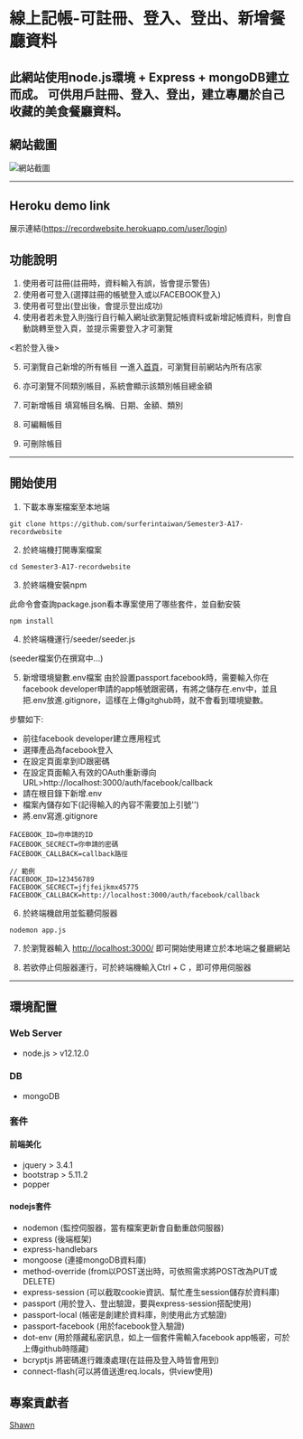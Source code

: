 # 線上記帳-可註冊、登入、登出、新增餐廳資料
此網站使用node.js環境 + Express + mongoDB建立而成。
可供用戶註冊、登入、登出，建立專屬於自己收藏的美食餐廳資料。
--
## 網站截圖
![網站截圖]()

---

## Heroku demo link
展示連結(https://recordwebsite.herokuapp.com/user/login)


## 功能說明
1. 使用者可註冊(註冊時，資料輸入有誤，皆會提示警告)
2. 使用者可登入(選擇註冊的帳號登入或以FACEBOOK登入)
3. 使用者可登出(登出後，會提示登出成功)
4. 使用者若未登入則強行自行輸入網址欲瀏覽記帳資料或新增記帳資料，則會自動跳轉至登入頁，並提示需要登入才可瀏覽

<若於登入後>

5. 可瀏覽自己新增的所有帳目
一進入[首頁](http://localhost:3000/)，可瀏覽目前網站內所有店家

6. 亦可瀏覽不同類別帳目，系統會顯示該類別帳目總金額
7. 可新增帳目
填寫帳目名稱、日期、金額、類別

8. 可編輯帳目
9. 可刪除帳目
---

## 開始使用
1. 下載本專案檔案至本地端
```
git clone https://github.com/surferintaiwan/Semester3-A17-recordwebsite
```
2. 於終端機打開專案檔案
```
cd Semester3-A17-recordwebsite
```
3. 於終端機安裝npm

此命令會查詢package.json看本專案使用了哪些套件，並自動安裝
```
npm install
```
4. 於終端機運行/seeder/seeder.js

(seeder檔案仍在撰寫中...)

5. 新增環境變數.env檔案
由於設置passport.facebook時，需要輸入你在facebook developer申請的app帳號跟密碼，有將之儲存在.env中，並且把.env放進.gitignore，這樣在上傳gitghub時，就不會看到環境變數。

步驟如下:
 * 前往facebook developer建立應用程式
 * 選擇產品為facebook登入
 * 在設定頁面拿到ID跟密碼
 * 在設定頁面輸入有效的OAuth重新導向URL>http://localhost:3000/auth/facebook/callback
 * 請在根目錄下新增.env
 * 檔案內儲存如下(記得輸入的內容不需要加上引號'')
 * 將.env寫進.gitignore
```
FACEBOOK_ID=你申請的ID
FACEBOOK_SECRECT=你申請的密碼
FACEBOOK_CALLBACK=callback路徑
```

```
// 範例
FACEBOOK_ID=123456789
FACEBOOK_SECRECT=jfjfeijkmx45775
FACEBOOK_CALLBACK=http://localhost:3000/auth/facebook/callback
```

6. 於終端機啟用並監聽伺服器
```
nodemon app.js
```
7. 於瀏覽器輸入 [http://localhost:3000/](http://localhost:3000/) 即可開始使用建立於本地端之餐廳網站

8. 若欲停止伺服器運行，可於終端機輸入Ctrl + C ，即可停用伺服器
---

## 環境配置
### Web Server
* node.js > v12.12.0
### DB
* mongoDB

### 套件
#### 前端美化
* jquery > 3.4.1
* bootstrap > 5.11.2
* popper
#### nodejs套件
* nodemon (監控伺服器，當有檔案更新會自動重啟伺服器)
* express (後端框架)
* express-handlebars
* mongoose (連接mongoDB資料庫)
* method-override (from以POST送出時，可依照需求將POST改為PUT或DELETE)
* express-session (可以截取cookie資訊、幫忙產生session儲存於資料庫)
* passport (用於登入、登出驗證，要與express-session搭配使用)
* passport-local (帳密是創建於資料庫，則使用此方式驗證)
* passport-facebook (用於facebook登入驗證)
* dot-env (用於隱藏私密訊息，如上一個套件需輸入facebook app帳密，可於上傳github時隱藏)
* bcryptjs 將密碼進行雜湊處理(在註冊及登入時皆會用到)
* connect-flash(可以將值送進req.locals，供view使用)

## 專案貢獻者
[Shawn](https://github.com/surferintaiwan)


